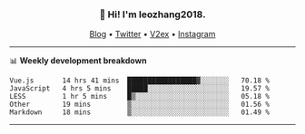 <h3 align="center">👋 Hi! I'm leozhang2018.</h3>
<p align="center">
  <a href="https://code.leozhang2018.me">Blog</a> •
  <a href="https://twitter.com/leozhang2018">Twitter</a> •
  <a href="https://www.v2ex.com/member/leozhang">V2ex</a> •
  <a href="https://www.instagram.com/leozhanghere">Instagram</a>
</p>

-------

📊 **Weekly development breakdown**
<!--START_SECTION:waka-->
```text
Vue.js       14 hrs 41 mins  █████████████████▓░░░░░░░   70.18 % 
JavaScript   4 hrs 5 mins    █████░░░░░░░░░░░░░░░░░░░░   19.57 % 
LESS         1 hr 5 mins     █▒░░░░░░░░░░░░░░░░░░░░░░░   05.18 % 
Other        19 mins         ▒░░░░░░░░░░░░░░░░░░░░░░░░   01.56 % 
Markdown     18 mins         ▒░░░░░░░░░░░░░░░░░░░░░░░░   01.49 % 
```
<!--END_SECTION:waka-->
-------
